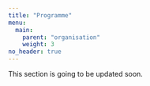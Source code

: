 ```yaml
---
title: "Programme"
menu:
  main:
    parent: "organisation"
    weight: 3
no_header: true
---
```


This section is going to be updated soon.

<!--
{{< section title="Programme" link="/program.pdf" >}}
{{% pdf file="/program.pdf" %}}
{{< /section >}}
-->
